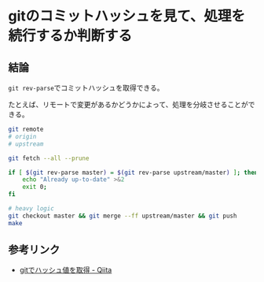 # gitのコミットハッシュを見て、処理を続行するか判断する

## 結論

`git rev-parse`でコミットハッシュを取得できる。

たとえば、リモートで変更があるかどうかによって、処理を分岐させることができる。

```bash
git remote
# origin
# upstream

git fetch --all --prune

if [ $(git rev-parse master) = $(git rev-parse upstream/master) ]; then
    echo "Already up-to-date" >&2
    exit 0;
fi

# heavy logic
git checkout master && git merge --ff upstream/master && git push
make
```

## 参考リンク

- [gitでハッシュ値を取得 - Qiita](https://qiita.com/quattro_4/items/55e99a2c008c6875f267)
